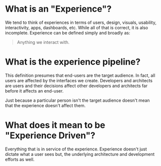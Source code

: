 # What is an "Experience"?

We tend to think of experiences in terms of users, design, visuals, usability, interactivity, apps, dashboards, etc. While all of that is correct, it is also incomplete. Experience can be defined simply and broadly as:

> Anything we interact with.

# What is the experience pipeline?
This definition presumes that end-users are the target audience. In fact, all users are affected by the interfaces we create. Developers and architects are users and their decisions affect other developers and architects far before it affects an end-user.

Just because a particular person isn't the target audience doesn't mean that the experience doesn't affect them.

# What does it mean to be "Experience Driven"?

Everything that is in service of the experience. Experience doesn't just dictate what a user sees but, the underlying architecture and development efforts as well.
